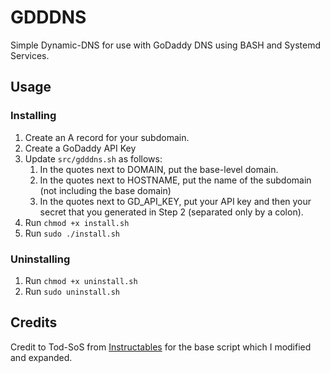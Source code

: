 # GDDDNS
Simple Dynamic-DNS for use with GoDaddy DNS using BASH and Systemd Services.

## Usage
### Installing
1. Create an A record for your subdomain.
2. Create a GoDaddy API Key
3. Update `src/gdddns.sh` as follows:
    1. In the quotes next to DOMAIN, put the base-level domain.
    2. In the quotes next to HOSTNAME, put the name of the subdomain (not including the base domain)
    3. In the quotes next to GD_API_KEY, put your API key and then your secret that you generated in Step 2 (separated only by a colon).
4. Run `chmod +x install.sh`
6. Run `sudo ./install.sh`

### Uninstalling
1. Run `chmod +x uninstall.sh`
2. Run `sudo uninstall.sh`

## Credits
Credit to Tod-SoS from [Instructables](https://instructables.com/Quick-and-Dirty-Dynamic-DNS-UsingGoDaddy/) for the base script which I modified and expanded.

